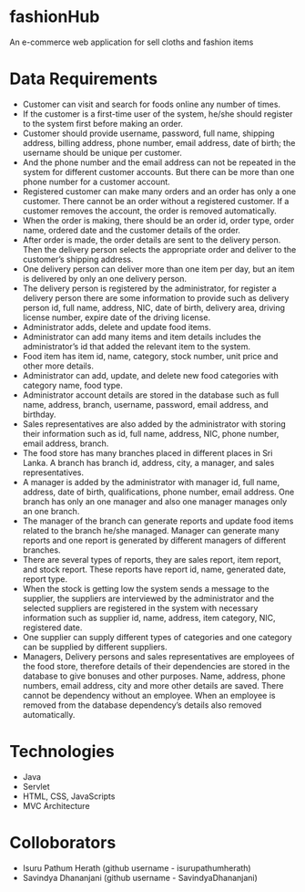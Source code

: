 # fashionHub
An e-commerce web application for sell cloths and fashion items

# Data Requirements
<ul>
  <li>Customer can visit and search for foods online any number of times. </li>
  <li>If the customer is a first-time user of the system, he/she should register to the system first before making an order.</li>
  <li>Customer should provide username, password, full name, shipping address, billing address, phone number, email address, date of birth; the username should be unique per     customer.</li>
  <li>And the phone number and the email address can not be repeated in the system for different customer accounts. But there can be more than one phone number for a customer account.</li>
  <li>Registered customer can make many orders and an order has only a one customer. There cannot be an order without a registered customer. If a customer removes the account, the order is removed automatically.</li>
  <li>When the order is making, there should be an order id, order type, order name, ordered date and the customer details of the order.</li>
  <li>After order is made, the order details are sent to the delivery person. Then the delivery person selects the appropriate order and deliver to the customer’s shipping address.</li>
  <li>One delivery person can deliver more than one item per day, but an item is delivered by only an one delivery person.</li>
  <li>The delivery person is registered by the administrator, for register a delivery person there are some information to provide such as delivery person id, full name, address, NIC, date of birth, delivery area, driving license number, expire date of the driving license.</li>
  <li>Administrator adds, delete and update food items.</li>
  <li>Administrator can add many items and item details includes the administrator’s id that added the relevant item to the system.</li>
  <li>Food item has item id, name, category, stock number, unit price and other more details. </li>
  <li>Administrator can add, update, and delete new food categories with category name, food type. </li>
  <li>Administrator account details are stored in the database such as full name, address, branch, username, password, email address, and birthday.</li>
  <li>Sales representatives are also added by the administrator with storing their information such as id, full name, address, NIC, phone number, email address, branch.</li>
  <li>The food store has many branches placed in different places in Sri Lanka. A branch has branch id, address, city, a manager, and sales representatives. </li>
  <li>A manager is added by the administrator with manager id, full name, address, date of birth, qualifications, phone number, email address. One branch has only an one manager and also one manager manages only an one branch.</li>
  <li>The manager of the branch can generate reports and update food items related to the branch he/she managed. Manager can generate many reports and one report is generated by different managers of different branches.</li>
  <li>There are several types of reports, they are sales report, item report, and stock report. These reports have report id, name, generated date, report type.</li>
  <li>When the stock is getting low the system sends a message to the supplier, the suppliers are interviewed by the administrator and the selected suppliers are registered in the system with necessary information such as supplier id, name, address, item category, NIC, registered date. </li>
  <li>One supplier can supply different types of categories and one category can be supplied by different suppliers.</li>
  <li>Managers, Delivery persons and sales representatives are employees of the food store, therefore details of their dependencies are stored in the database to give bonuses and other purposes. Name, address, phone numbers, email address, city and more other details are saved. There cannot be dependency without an employee. When an employee is removed from the database dependency’s details also removed automatically.</li> 
</ul>

# Technologies
<ul>
  <li>Java</li>
  <li>Servlet</li>
  <li>HTML, CSS, JavaScripts</li>
  <li>MVC Architecture</li>
</ul>

# Colloborators
<ul>
  <li>Isuru Pathum Herath (github username - isurupathumherath) </li>
  <li>Savindya Dhananjani (github username - SavindyaDhananjani)</li>
</ul>
